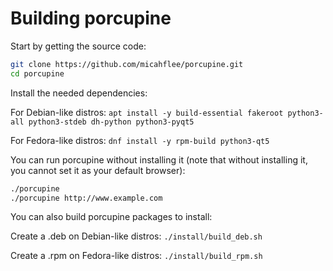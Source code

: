 # Building porcupine

Start by getting the source code:

```sh
git clone https://github.com/micahflee/porcupine.git
cd porcupine
```

Install the needed dependencies:

For Debian-like distros: `apt install -y build-essential fakeroot python3-all python3-stdeb dh-python python3-pyqt5`

For Fedora-like distros: `dnf install -y rpm-build python3-qt5`

You can run porcupine without installing it (note that without installing it, you
cannot set it as your default browser):

```sh
./porcupine
./porcupine http://www.example.com
```

You can also build porcupine packages to install:

Create a .deb on Debian-like distros: `./install/build_deb.sh`

Create a .rpm on Fedora-like distros: `./install/build_rpm.sh`
